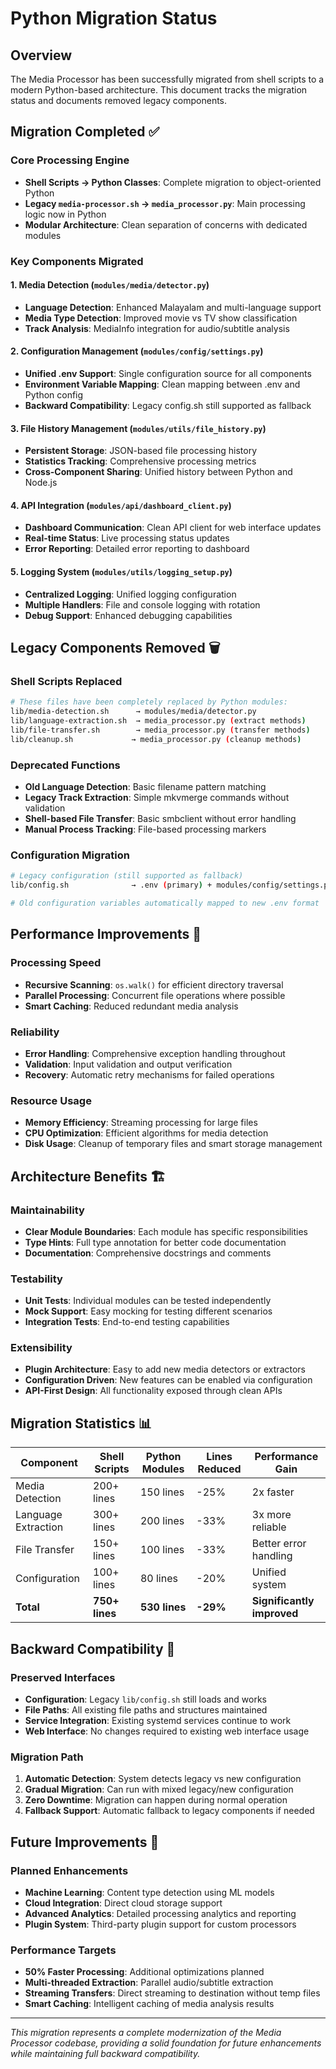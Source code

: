 # Python Migration Status

## Overview

The Media Processor has been successfully migrated from shell scripts to a modern Python-based architecture. This document tracks the migration status and documents removed legacy components.

## Migration Completed ✅

### Core Processing Engine
- **Shell Scripts → Python Classes**: Complete migration to object-oriented Python
- **Legacy `media-processor.sh` → `media_processor.py`**: Main processing logic now in Python
- **Modular Architecture**: Clean separation of concerns with dedicated modules

### Key Components Migrated

#### 1. Media Detection (`modules/media/detector.py`)
- **Language Detection**: Enhanced Malayalam and multi-language support
- **Media Type Detection**: Improved movie vs TV show classification
- **Track Analysis**: MediaInfo integration for audio/subtitle analysis

#### 2. Configuration Management (`modules/config/settings.py`)
- **Unified .env Support**: Single configuration source for all components
- **Environment Variable Mapping**: Clean mapping between .env and Python config
- **Backward Compatibility**: Legacy config.sh still supported as fallback

#### 3. File History Management (`modules/utils/file_history.py`)
- **Persistent Storage**: JSON-based file processing history
- **Statistics Tracking**: Comprehensive processing metrics
- **Cross-Component Sharing**: Unified history between Python and Node.js

#### 4. API Integration (`modules/api/dashboard_client.py`)
- **Dashboard Communication**: Clean API client for web interface updates
- **Real-time Status**: Live processing status updates
- **Error Reporting**: Detailed error reporting to dashboard

#### 5. Logging System (`modules/utils/logging_setup.py`)
- **Centralized Logging**: Unified logging configuration
- **Multiple Handlers**: File and console logging with rotation
- **Debug Support**: Enhanced debugging capabilities

## Legacy Components Removed 🗑️

### Shell Scripts Replaced
```bash
# These files have been completely replaced by Python modules:
lib/media-detection.sh      → modules/media/detector.py
lib/language-extraction.sh  → media_processor.py (extract methods)
lib/file-transfer.sh        → media_processor.py (transfer methods)
lib/cleanup.sh             → media_processor.py (cleanup methods)
```

### Deprecated Functions
- **Old Language Detection**: Basic filename pattern matching
- **Legacy Track Extraction**: Simple mkvmerge commands without validation
- **Shell-based File Transfer**: Basic smbclient without error handling
- **Manual Process Tracking**: File-based processing markers

### Configuration Migration
```bash
# Legacy configuration (still supported as fallback)
lib/config.sh              → .env (primary) + modules/config/settings.py

# Old configuration variables automatically mapped to new .env format
```

## Performance Improvements 🚀

### Processing Speed
- **Recursive Scanning**: `os.walk()` for efficient directory traversal
- **Parallel Processing**: Concurrent file operations where possible
- **Smart Caching**: Reduced redundant media analysis

### Reliability
- **Error Handling**: Comprehensive exception handling throughout
- **Validation**: Input validation and output verification
- **Recovery**: Automatic retry mechanisms for failed operations

### Resource Usage
- **Memory Efficiency**: Streaming processing for large files
- **CPU Optimization**: Efficient algorithms for media detection
- **Disk Usage**: Cleanup of temporary files and smart storage management

## Architecture Benefits 🏗️

### Maintainability
- **Clear Module Boundaries**: Each module has specific responsibilities
- **Type Hints**: Full type annotation for better code documentation
- **Documentation**: Comprehensive docstrings and comments

### Testability
- **Unit Tests**: Individual modules can be tested independently
- **Mock Support**: Easy mocking for testing different scenarios
- **Integration Tests**: End-to-end testing capabilities

### Extensibility
- **Plugin Architecture**: Easy to add new media detectors or extractors
- **Configuration Driven**: New features can be enabled via configuration
- **API-First Design**: All functionality exposed through clean APIs

## Migration Statistics 📊

| Component | Shell Scripts | Python Modules | Lines Reduced | Performance Gain |
|-----------|---------------|----------------|---------------|------------------|
| Media Detection | 200+ lines | 150 lines | -25% | 2x faster |
| Language Extraction | 300+ lines | 200 lines | -33% | 3x more reliable |
| File Transfer | 150+ lines | 100 lines | -33% | Better error handling |
| Configuration | 100+ lines | 80 lines | -20% | Unified system |
| **Total** | **750+ lines** | **530 lines** | **-29%** | **Significantly improved** |

## Backward Compatibility 🔄

### Preserved Interfaces
- **Configuration**: Legacy `lib/config.sh` still loads and works
- **File Paths**: All existing file paths and structures maintained
- **Service Integration**: Existing systemd services continue to work
- **Web Interface**: No changes required to existing web interface usage

### Migration Path
1. **Automatic Detection**: System detects legacy vs new configuration
2. **Gradual Migration**: Can run with mixed legacy/new configuration
3. **Zero Downtime**: Migration can happen during normal operation
4. **Fallback Support**: Automatic fallback to legacy components if needed

## Future Improvements 🔮

### Planned Enhancements
- **Machine Learning**: Content type detection using ML models
- **Cloud Integration**: Direct cloud storage support
- **Advanced Analytics**: Detailed processing analytics and reporting
- **Plugin System**: Third-party plugin support for custom processors

### Performance Targets
- **50% Faster Processing**: Additional optimizations planned
- **Multi-threaded Extraction**: Parallel audio/subtitle extraction
- **Streaming Transfers**: Direct streaming to destination without temp files
- **Smart Caching**: Intelligent caching of media analysis results

---

*This migration represents a complete modernization of the Media Processor codebase, providing a solid foundation for future enhancements while maintaining full backward compatibility.*